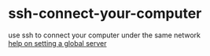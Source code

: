 # ssh-connect-your-computer
use ssh to connect your computer under the same network  
[help on setting a global server](http://jingyan.baidu.com/article/574c52191da39a6c8c9dc174.html)
